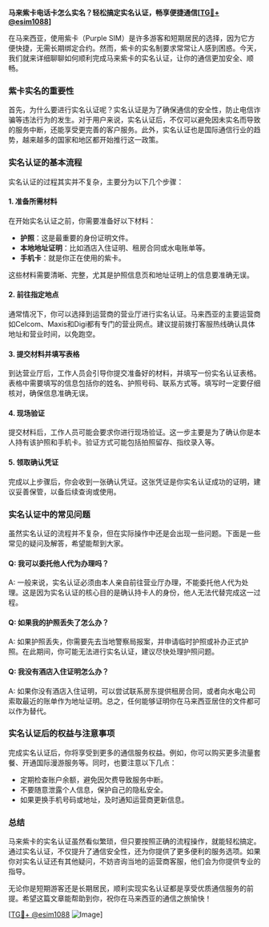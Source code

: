 **马来紫卡电话卡怎么实名？轻松搞定实名认证，畅享便捷通信[[TG💪+ @esim1088](https://t.me/s/esim1088)]**

在马来西亚，使用紫卡（Purple SIM）是许多游客和短期居民的选择，因为它方便快捷，无需长期绑定合约。然而，紫卡的实名制要求常常让人感到困惑。今天，我们就来详细聊聊如何顺利完成马来紫卡的实名认证，让你的通信更加安全、顺畅。

### 紫卡实名的重要性

首先，为什么要进行实名认证呢？实名认证是为了确保通信的安全性，防止电信诈骗等违法行为的发生。对于用户来说，实名认证后，不仅可以避免因未实名而导致的服务中断，还能享受更完善的客户服务。此外，实名认证也是国际通信行业的趋势，越来越多的国家和地区都开始推行这一政策。

### 实名认证的基本流程

实名认证的过程其实并不复杂，主要分为以下几个步骤：

#### 1. 准备所需材料

在开始实名认证之前，你需要准备好以下材料：
- **护照**：这是最重要的身份证明文件。
- **本地地址证明**：比如酒店入住证明、租房合同或水电账单等。
- **手机卡**：就是你正在使用的紫卡。

这些材料需要清晰、完整，尤其是护照信息页和地址证明上的信息要准确无误。

#### 2. 前往指定地点

通常情况下，你可以选择到运营商的营业厅进行实名认证。马来西亚的主要运营商如Celcom、Maxis和Digi都有专门的营业网点。建议提前拨打客服热线确认具体地址和营业时间，以免跑空。

#### 3. 提交材料并填写表格

到达营业厅后，工作人员会引导你提交准备好的材料，并填写一份实名认证表格。表格中需要填写的信息包括你的姓名、护照号码、联系方式等。填写时一定要仔细核对，确保信息准确无误。

#### 4. 现场验证

提交材料后，工作人员可能会要求你进行现场验证。这一步主要是为了确认你是本人持有该护照和手机卡。验证方式可能包括拍照留存、指纹录入等。

#### 5. 领取确认凭证

完成以上步骤后，你会收到一张确认凭证。这张凭证是你实名认证成功的证明，建议妥善保管，以备后续查询或使用。

### 实名认证中的常见问题

虽然实名认证的流程并不复杂，但在实际操作中还是会出现一些问题。下面是一些常见的疑问及解答，希望能帮到大家。

#### Q: 我可以委托他人代为办理吗？

A: 一般来说，实名认证必须由本人亲自前往营业厅办理，不能委托他人代为处理。这是因为实名认证的核心目的是确认持卡人的身份，他人无法代替完成这一过程。

#### Q: 如果我的护照丢失了怎么办？

A: 如果护照丢失，你需要先去当地警察局报案，并申请临时护照或补办正式护照。在此期间，你可能无法进行实名认证，建议尽快处理护照问题。

#### Q: 我没有酒店入住证明怎么办？

A: 如果你没有酒店入住证明，可以尝试联系房东提供租房合同，或者向水电公司索取最近的账单作为地址证明。总之，任何能够证明你在马来西亚居住的文件都可以作为替代。

### 实名认证后的权益与注意事项

完成实名认证后，你将享受到更多的通信服务权益。例如，你可以购买更多流量套餐、开通国际漫游服务等。同时，也要注意以下几点：

- 定期检查账户余额，避免因欠费导致服务中断。
- 不要随意泄露个人信息，保护自己的隐私安全。
- 如果更换手机号码或地址，及时通知运营商更新信息。

### 总结

马来紫卡的实名认证虽然看似繁琐，但只要按照正确的流程操作，就能轻松搞定。通过实名认证，不仅提升了通信安全性，还为你提供了更多便利的服务选项。如果你对实名认证还有其他疑问，不妨咨询当地的运营商客服，他们会为你提供专业的指导。

无论你是短期游客还是长期居民，顺利实现实名认证都是享受优质通信服务的前提。希望这篇文章能帮助到你，祝你在马来西亚的通信之旅愉快！

[[TG💪+ @esim1088](https://t.me/s/esim1088) ![Image](https://i.postimg.cc/4NQfJmqS/Snipaste-2025-05-13-00-14-12.png)]